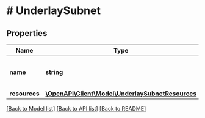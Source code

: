 # # UnderlaySubnet

## Properties

Name | Type | Description | Notes
------------ | ------------- | ------------- | -------------
**name** | **string** | The underlay subnet name | [optional]
**resources** | [**\OpenAPI\Client\Model\UnderlaySubnetResources**](UnderlaySubnetResources.md) |  |

[[Back to Model list]](../../README.md#models) [[Back to API list]](../../README.md#endpoints) [[Back to README]](../../README.md)
